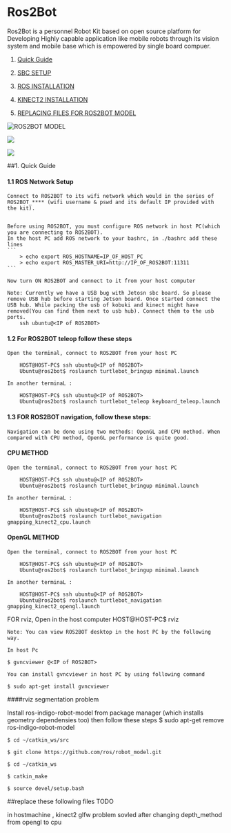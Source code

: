 # Ros2Bot 

Ros2Bot is a personnel Robot Kit based on open source platform for Developing Highly capable application like mobile robots through its vision system and mobile base which is empowered by single board compuer.

1. [Quick Guide](#1-quick-guide)

2. [SBC SETUP](https://github.com/GaiTech-Robotics/Ros2Bot/blob/master/Jetson%20Board%20setup.md)

3. [ROS INSTALLATION](https://github.com/GaiTech-Robotics/Ros2Bot/blob/master/ROS%20and%20KINECT2%20installation.md#3-ros-installation)

4. [KINECT2 INSTALLATION](https://github.com/GaiTech-Robotics/Ros2Bot/blob/master/ROS%20and%20KINECT2%20installation.md#4-kinect2-installation)

5. [REPLACING FILES FOR ROS2BOT MODEL](#5-replace-these-following-files)


![ROS2BOT MODEL](http://letsmakerobots.com/files/field_primary_image/Screenshot_from_2015-10-23_08_44_48.png?)

![](http://letsmakerobots.com/files/Screenshot_from_2015-10-23_08_44_26.png) 

![](http://letsmakerobots.com/files/Screenshot_from_2015-11-02_07_43_39.png)


##1. Quick Guide

####  1.1 ROS Network Setup
	
	Connect to ROS2BOT to its wifi network which would in the series of ROS2BOT_**** (wifi username & pswd and its default IP provided with the kit). 
	
	
	Before using ROS2BOT, you must configure ROS network in host PC(which you are connecting to ROS2BOT).
	In the host PC add ROS network to your bashrc, in ./bashrc add these lines
	```
		> echo export ROS_HOSTNAME=IP_OF_HOST_PC 
		> echo export ROS_MASTER_URI=http://IP_OF_ROS2BOT:11311
	```
		
	Now turn ON ROS2BOT and connect to it from your host computer

	Note: Currently we have a USB bug with Jetosn sbc board. So please remove USB hub before starting Jetson board. Once started connect the USB hub. While packing the usb of kobuki and kinect might have removed(You can find them next to usb hub). Connect them to the usb ports.
		ssh ubuntu@<IP of ROS2BOT>
	
####  1.2 For ROS2BOT teleop follow these steps
    Open the terminal, connect to ROS2BOT from your host PC 
    
		HOST@HOST-PC$ ssh ubuntu@<IP of ROS2BOT>
		Ubuntu@ros2bot$ roslaunch turtlebot_bringup minimal.launch
		
    In another terminaL :
    
		HOST@HOST-PC$ ssh ubuntu@<IP of ROS2BOT>
		Ubuntu@ros2bot$ roslaunch turtlebot_teleop keyboard_teleop.launch

####  1.3 FOR ROS2BOT navigation, follow these steps:

	Navigation can be done using two methods: OpenGL and CPU method. When compared with CPU method, OpenGL performance is quite good.
####	CPU METHOD
    Open the terminal, connect to ROS2BOT from your host PC 
		
		HOST@HOST-PC$ ssh ubuntu@<IP of ROS2BOT>
		Ubuntu@ros2bot$ roslaunch turtlebot_bringup minimal.launch

    In another terminaL :
		
		HOST@HOST-PC$ ssh ubuntu@<IP of ROS2BOT>
		Ubuntu@ros2bot$ roslaunch turtlebot_navigation gmapping_kinect2_cpu.launch
		
####	OpenGL METHOD
    Open the terminal, connect to ROS2BOT from your host PC 
		
		HOST@HOST-PC$ ssh ubuntu@<IP of ROS2BOT>
		Ubuntu@ros2bot$ roslaunch turtlebot_bringup minimal.launch

    In another terminaL :
		
		HOST@HOST-PC$ ssh ubuntu@<IP of ROS2BOT>
		Ubuntu@ros2bot$ roslaunch turtlebot_navigation gmapping_kinect2_opengl.launch
		
  FOR rviz,
		Open in the host computer
		HOST@HOST-PC$ rviz
		
	Note: You can view ROS2BOT desktop in the host PC by the following way.
	
	In host Pc
	
	$ gvncviewer @<IP of ROS2BOT>
	
	You can install gvncviewer in host PC by using following command
	
	$ sudo apt-get install gvncviewer
	
	


####rviz segmentation problem

  Install ros-indigo-robot-model from package manager (which installs geometry dependensies too)
then follow these steps
	$ sudo apt-get remove ros-indigo-robot-model
	
	$ cd ~/catkin_ws/src
	
	$ git clone https://github.com/ros/robot_model.git
	
	$ cd ~/catkin_ws
	
	$ catkin_make
	
	$ source devel/setup.bash


##replace these following files
TODO

in hostmachine , kinect2 glfw problem sovled after changing depth_method from opengl to cpu
